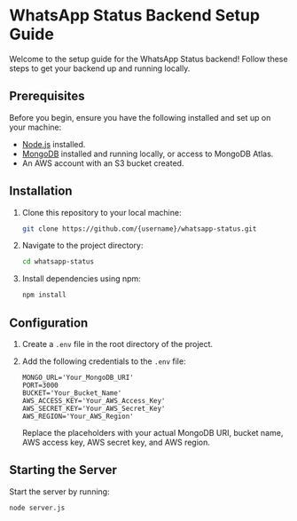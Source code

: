 # WhatsApp Status Backend Setup Guide

Welcome to the setup guide for the WhatsApp Status backend! Follow these steps to get your backend up and running locally.

## Prerequisites

Before you begin, ensure you have the following installed and set up on your machine:

- [Node.js](https://nodejs.org/) installed.
- [MongoDB](https://www.mongodb.com/) installed and running locally, or access to MongoDB Atlas.
- An AWS account with an S3 bucket created.

## Installation

1. Clone this repository to your local machine:

    ```bash
    git clone https://github.com/{username}/whatsapp-status.git
    ```

2. Navigate to the project directory:

    ```bash
    cd whatsapp-status
    ```

3. Install dependencies using npm:

    ```bash
    npm install
    ```

## Configuration

1. Create a `.env` file in the root directory of the project.

2. Add the following credentials to the `.env` file:

    ```plaintext
    MONGO_URL='Your_MongoDB_URI'
    PORT=3000
    BUCKET='Your_Bucket_Name'
    AWS_ACCESS_KEY='Your_AWS_Access_Key'
    AWS_SECRET_KEY='Your_AWS_Secret_Key'
    AWS_REGION='Your_AWS_Region'
    ```

    Replace the placeholders with your actual MongoDB URI, bucket name, AWS access key, AWS secret key, and AWS region.

## Starting the Server

Start the server by running:

```bash
node server.js
